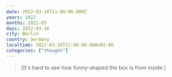 ```yaml
---
date: 2022-03-16T11:00:00.000Z
years: 2022
months: 2022-03
days: 2022-03-16
city: Berlin
country: Germany
localtime: 2022-03-16T12:00:00.000+01:00
categories: ["thought"]
---
```

> [It's hard to see how funny-shaped the box is from inside.]
